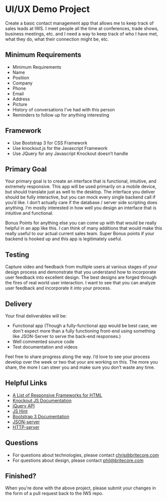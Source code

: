 UI/UX Demo Project
================================

Create a basic contact management app that allows me to keep track of sales leads at IWS. I meet people all the time at conferences, trade shows, business meetings, etc. and I need a way to keep track of who I have met, what they do, what their connection might be, etc.

Minimum Requirements
--------------------

 - Minimum Requirements
 - Name
 - Position
 - Company
 - Phone
 - Email
 - Address
 - Picture
 - History of conversations I’ve had with this person
 - Reminders to follow up for anything interesting

Framework
---------

 - Use Bootstrap 3 for CSS Framework
 - Use knockout.js for the Javascript Framework
 - Use JQuery for any Javascript Knockout doesn’t handle

Primary Goal
------------

Your primary goal is to create an interface that is functional, intuitive, and extremely responsive. This app will be used primarily on a mobile device, but should translate just as well to the desktop. The interface you deliver should be fully interactive, but you can mock every single backend call if you’d like. I don’t actually care if the database / server side scripting does anything. I’m mostly interested in how well you design an interface that is intuitive and functional.

Bonus Points for anything else you can come up with that would be really helpful in an app like this. I can think of many additions that would make this really useful to our actual current sales team. Super Bonus points if your backend is hooked up and this app is legitimately useful.

Testing
-------

Capture video and feedback from multiple users at various stages of your design process and demonstrate that you understand how to incorporate user feedback into excellent design. The best designs are forged through the fires of real world user interaction. I want to see that you can analyze user feedback and incorporate it into your process.

Delivery
--------

Your final deliverables will be:
 - Functional app (Though a fully-functional app would be best case, we don't expect more than a fully functioning front-end using something like JSON-Server to serve the back-end responses.)
 - Well commented source code
 - Test documentation and videos

Feel free to share progress along the way. I’d love to see your process develop over the week or two that your are working on this. The more you share, the more I can steer you and make sure you don’t waste any time.

Helpful Links
--------------
 - [A List of Responsive Frameworks for HTML](http://komelin.com/en/5tips/5-most-popular-html5-responsive-frameworks)
 - [Knockout JS Documentation](http://knockoutjs.com/documentation/introduction.html)
 - [jQuery API](http://api.jquery.com/)
 - [JS Hint](http://www.jshint.com/)
 - [Bootstrap 3 Documentation](http://getbootstrap.com/getting-started/)
 - [JSON-server](https://github.com/typicode/json-server)
 - [HTTP-server](https://github.com/indexzero/http-server)


Questions
---------

 - For questions about technologies, please contact chris@britecore.com
 - For questions about design, please contact phil@britecore.com

Finished?
---------

When you're done with the above project, please submit your changes in the form of a pull request back to the IWS repo.
